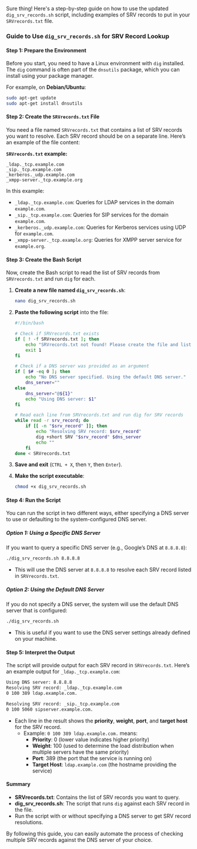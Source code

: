 Sure thing! Here's a step-by-step guide on how to use the updated `dig_srv_records.sh` script, including examples of SRV records to put in your `SRVrecords.txt` file.

### Guide to Use `dig_srv_records.sh` for SRV Record Lookup

#### Step 1: Prepare the Environment

Before you start, you need to have a Linux environment with `dig` installed. The `dig` command is often part of the `dnsutils` package, which you can install using your package manager.

For example, on **Debian/Ubuntu**:
```bash
sudo apt-get update
sudo apt-get install dnsutils
```

#### Step 2: Create the `SRVrecords.txt` File

You need a file named `SRVrecords.txt` that contains a list of SRV records you want to resolve. Each SRV record should be on a separate line. Here’s an example of the file content:

**`SRVrecords.txt` example:**
```
_ldap._tcp.example.com
_sip._tcp.example.com
_kerberos._udp.example.com
_xmpp-server._tcp.example.org
```

In this example:
- `_ldap._tcp.example.com`: Queries for LDAP services in the domain `example.com`.
- `_sip._tcp.example.com`: Queries for SIP services for the domain `example.com`.
- `_kerberos._udp.example.com`: Queries for Kerberos services using UDP for `example.com`.
- `_xmpp-server._tcp.example.org`: Queries for XMPP server service for `example.org`.

#### Step 3: Create the Bash Script

Now, create the Bash script to read the list of SRV records from `SRVrecords.txt` and run `dig` for each.

1. **Create a new file named `dig_srv_records.sh`**:
   ```bash
   nano dig_srv_records.sh
   ```

2. **Paste the following script** into the file:
   ```bash
   #!/bin/bash

   # Check if SRVrecords.txt exists
   if [ ! -f SRVrecords.txt ]; then
       echo "SRVrecords.txt not found! Please create the file and list SRV records in it."
       exit 1
   fi

   # Check if a DNS server was provided as an argument
   if [ $# -eq 0 ]; then
       echo "No DNS server specified. Using the default DNS server."
       dns_server=""
   else
       dns_server="@${1}"
       echo "Using DNS server: $1"
   fi

   # Read each line from SRVrecords.txt and run dig for SRV records
   while read -r srv_record; do
       if [[ -n "$srv_record" ]]; then
           echo "Resolving SRV record: $srv_record"
           dig +short SRV "$srv_record" $dns_server
           echo ""
       fi
   done < SRVrecords.txt
   ```

3. **Save and exit** (`CTRL + X`, then `Y`, then `Enter`).

4. **Make the script executable**:
   ```bash
   chmod +x dig_srv_records.sh
   ```

#### Step 4: Run the Script

You can run the script in two different ways, either specifying a DNS server to use or defaulting to the system-configured DNS server.

##### Option 1: Using a Specific DNS Server

If you want to query a specific DNS server (e.g., Google’s DNS at `8.8.8.8`):
```bash
./dig_srv_records.sh 8.8.8.8
```

- This will use the DNS server at `8.8.8.8` to resolve each SRV record listed in `SRVrecords.txt`.

##### Option 2: Using the Default DNS Server

If you do not specify a DNS server, the system will use the default DNS server that is configured:
```bash
./dig_srv_records.sh
```

- This is useful if you want to use the DNS server settings already defined on your machine.

#### Step 5: Interpret the Output

The script will provide output for each SRV record in `SRVrecords.txt`. Here’s an example output for `_ldap._tcp.example.com`:

```bash
Using DNS server: 8.8.8.8
Resolving SRV record: _ldap._tcp.example.com
0 100 389 ldap.example.com.

Resolving SRV record: _sip._tcp.example.com
0 100 5060 sipserver.example.com.
```

- Each line in the result shows the **priority**, **weight**, **port**, and **target host** for the SRV record.
  - Example: `0 100 389 ldap.example.com.` means:
    - **Priority**: 0 (lower value indicates higher priority)
    - **Weight**: 100 (used to determine the load distribution when multiple servers have the same priority)
    - **Port**: 389 (the port that the service is running on)
    - **Target Host**: `ldap.example.com` (the hostname providing the service)

#### Summary

- **SRVrecords.txt**: Contains the list of SRV records you want to query.
- **dig_srv_records.sh**: The script that runs `dig` against each SRV record in the file.
- Run the script with or without specifying a DNS server to get SRV record resolutions.

By following this guide, you can easily automate the process of checking multiple SRV records against the DNS server of your choice.
